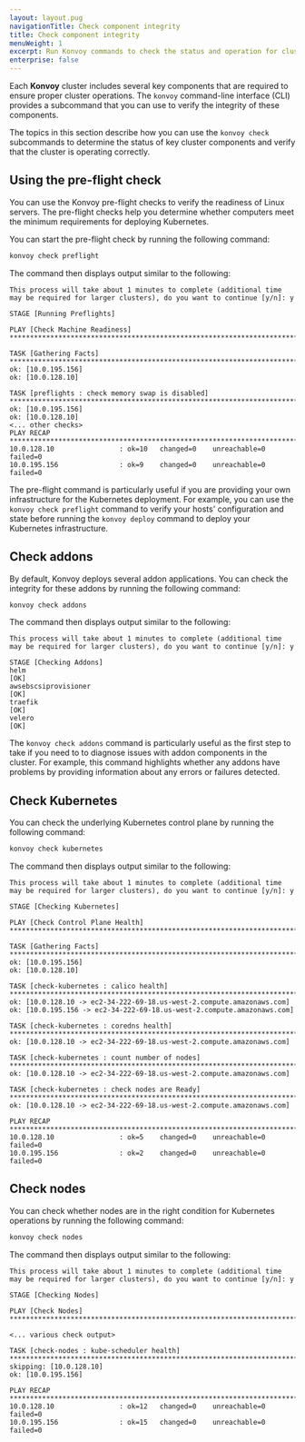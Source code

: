 ```yaml
---
layout: layout.pug
navigationTitle: Check component integrity
title: Check component integrity
menuWeight: 1
excerpt: Run Konvoy commands to check the status and operation for cluster components
enterprise: false
---
```


Each **Konvoy** cluster includes several key components that are required to ensure proper cluster operations.
The `konvoy` command-line interface (CLI) provides a subcommand that you can use to verify the integrity of these components.

The topics in this section describe how you can use the `konvoy check` subcommands to determine the status of key cluster components and verify that the cluster is operating correctly.

## Using the pre-flight check

You can use the Konvoy pre-flight checks to verify the readiness of Linux servers.
The pre-flight checks help you determine whether computers meet the minimum requirements for deploying Kubernetes.

You can start the pre-flight check by running the following command:

```bash
konvoy check preflight
```

The command then displays output similar to the following:

```text
This process will take about 1 minutes to complete (additional time may be required for larger clusters), do you want to continue [y/n]: y

STAGE [Running Preflights]

PLAY [Check Machine Readiness] ***********************************************************************************************************************************************

TASK [Gathering Facts] *******************************************************************************************************************************************************
ok: [10.0.195.156]
ok: [10.0.128.10]

TASK [preflights : check memory swap is disabled] ****************************************************************************************************************************
ok: [10.0.195.156]
ok: [10.0.128.10]
<... other checks>
PLAY RECAP *******************************************************************************************************************************************************************
10.0.128.10                : ok=10   changed=0    unreachable=0    failed=0
10.0.195.156               : ok=9    changed=0    unreachable=0    failed=0
```

The pre-flight command is particularly useful if you are providing your own infrastructure for the Kubernetes deployment.
For example, you can use the `konvoy check preflight` command to verify your hosts' configuration and state before running the `konvoy deploy` command to deploy your Kubernetes infrastructure.

## Check addons

By default, Konvoy deploys several addon applications.
You can check the integrity for these addons by running the following command:

```bash
konvoy check addons
```

The command then displays output similar to the following:

```text
This process will take about 1 minutes to complete (additional time may be required for larger clusters), do you want to continue [y/n]: y

STAGE [Checking Addons]
helm                                                                   [OK]
awsebscsiprovisioner                                                   [OK]
traefik                                                                [OK]
velero                                                                 [OK]
```

The `konvoy check addons` command is particularly useful as the first step to take if you need to to diagnose issues with addon components in the cluster.
For example, this command highlights whether any addons have problems by providing information about any errors or failures detected.

## Check Kubernetes

You can check the underlying Kubernetes control plane by running the following command:

```bash
konvoy check kubernetes
```

The command then displays output similar to the following:

```text
This process will take about 1 minutes to complete (additional time may be required for larger clusters), do you want to continue [y/n]: y

STAGE [Checking Kubernetes]

PLAY [Check Control Plane Health] ********************************************************************************************************************************************

TASK [Gathering Facts] *******************************************************************************************************************************************************
ok: [10.0.195.156]
ok: [10.0.128.10]

TASK [check-kubernetes : calico health] **************************************************************************************************************************************
ok: [10.0.128.10 -> ec2-34-222-69-18.us-west-2.compute.amazonaws.com]
ok: [10.0.195.156 -> ec2-34-222-69-18.us-west-2.compute.amazonaws.com]

TASK [check-kubernetes : coredns health] *************************************************************************************************************************************
ok: [10.0.128.10 -> ec2-34-222-69-18.us-west-2.compute.amazonaws.com]

TASK [check-kubernetes : count number of nodes] ******************************************************************************************************************************
ok: [10.0.128.10 -> ec2-34-222-69-18.us-west-2.compute.amazonaws.com]

TASK [check-kubernetes : check nodes are Ready] ******************************************************************************************************************************
ok: [10.0.128.10 -> ec2-34-222-69-18.us-west-2.compute.amazonaws.com]

PLAY RECAP *******************************************************************************************************************************************************************
10.0.128.10                : ok=5    changed=0    unreachable=0    failed=0
10.0.195.156               : ok=2    changed=0    unreachable=0    failed=0
```

## Check nodes

You can check whether nodes are in the right condition for Kubernetes operations by running the following command:

```bash
konvoy check nodes
```

The command then displays output similar to the following:

```text
This process will take about 1 minutes to complete (additional time may be required for larger clusters), do you want to continue [y/n]: y

STAGE [Checking Nodes]

PLAY [Check Nodes] ***********************************************************************************************************************************************************

<... various check output>

TASK [check-nodes : kube-scheduler health] ***********************************************************************************************************************************
skipping: [10.0.128.10]
ok: [10.0.195.156]

PLAY RECAP *******************************************************************************************************************************************************************
10.0.128.10                : ok=12   changed=0    unreachable=0    failed=0
10.0.195.156               : ok=15   changed=0    unreachable=0    failed=0
```
